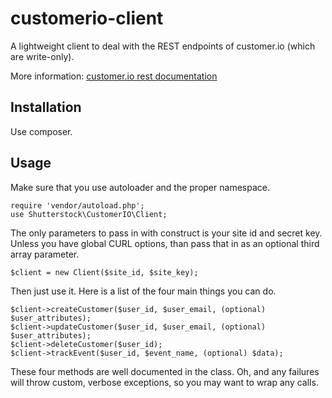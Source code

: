 customerio-client
=================
A lightweight client to deal with the REST endpoints of customer.io (which are write-only).

More information: [customer.io rest documentation](http://customer.io/docs/api/rest.html)

## Installation

Use composer.

## Usage

Make sure that you use autoloader and the proper namespace.

```
require 'vendor/autoload.php';
use Shutterstock\CustomerIO\Client;
```

The only parameters to pass in with construct is your site id and secret key. Unless you have global CURL options, than pass that in as an optional third array parameter.

```
$client = new Client($site_id, $site_key);
```

Then just use it. Here is a list of the four main things you can do.

```
$client->createCustomer($user_id, $user_email, (optional) $user_attributes);
$client->updateCustomer($user_id, $user_email, (optional) $user_attributes);
$client->deleteCustomer($user_id);
$client->trackEvent($user_id, $event_name, (optional) $data);
```

These four methods are well documented in the class. Oh, and any failures will throw custom, verbose exceptions, so you may want to wrap any calls.
